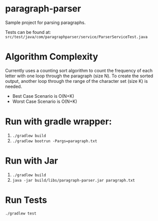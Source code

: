 # paragraph-parser
Sample project for parsing paragraphs.

Tests can be found at:
`src/test/java/com/paragraphparser/service/ParserServiceTest.java`

# Algorithm Complexity
Currently uses a counting sort algorithm to count the frequency of
each letter with one loop through the paragraph (size N). To create the sorted
output, another loop through the range of the character set (size K) is needed.
- Best Case Scenario is O(N+K)
- Worst Case Scenario is O(N+K)

# Run with gradle wrapper:
1. `./gradlew build`
2. `./gradlew bootrun -Pargs=paragraph.txt`

# Run with Jar
1. `./gradlew build`
2. `java -jar build/libs/paragraph-parser.jar paragraph.txt`

# Run Tests
`./gradlew test`